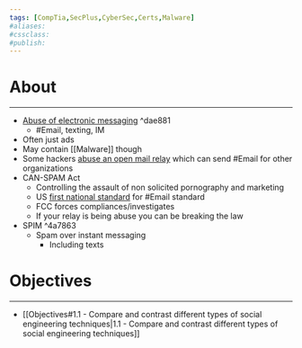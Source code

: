 ```yaml
---
tags: [CompTia,SecPlus,CyberSec,Certs,Malware]
#aliases:
#cssclass:
#publish:
---
```


# About
---
- <u>Abuse of electronic messaging</u> ^dae881
	- #Email, texting, IM
- Often just ads
- May contain [[Malware]] though
- Some hackers <u>abuse an open mail relay</u> which can send #Email  for other organizations
- CAN-SPAM Act
	- Controlling the assault of non solicited pornography and marketing
	- US <u>first national standard</u> for #Email standard
	- FCC forces compliances/investigates
	- If your relay is being abuse you can be breaking the law
- SPIM ^4a7863
	- Spam over instant messaging
		- Including texts

# Objectives
---
- [[Objectives#1.1 - Compare and contrast different types of social engineering techniques|1.1 - Compare and contrast different types of social engineering techniques]]